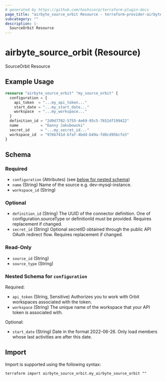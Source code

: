 ```yaml
---
# generated by https://github.com/hashicorp/terraform-plugin-docs
page_title: "airbyte_source_orbit Resource - terraform-provider-airbyte"
subcategory: ""
description: |-
  SourceOrbit Resource
---
```


# airbyte_source_orbit (Resource)

SourceOrbit Resource

## Example Usage

```terraform
resource "airbyte_source_orbit" "my_source_orbit" {
  configuration = {
    api_token  = "...my_api_token..."
    start_date = "...my_start_date..."
    workspace  = "...my_workspace..."
  }
  definition_id = "2d9d7702-5755-4e69-95c5-7652df199422"
  name          = "Danny Jakubowski"
  secret_id     = "...my_secret_id..."
  workspace_id  = "976b741d-bfaf-4bdd-b49a-fd0cd95bcfe3"
}
```

<!-- schema generated by tfplugindocs -->
## Schema

### Required

- `configuration` (Attributes) (see [below for nested schema](#nestedatt--configuration))
- `name` (String) Name of the source e.g. dev-mysql-instance.
- `workspace_id` (String)

### Optional

- `definition_id` (String) The UUID of the connector definition. One of configuration.sourceType or definitionId must be provided. Requires replacement if changed.
- `secret_id` (String) Optional secretID obtained through the public API OAuth redirect flow. Requires replacement if changed.

### Read-Only

- `source_id` (String)
- `source_type` (String)

<a id="nestedatt--configuration"></a>
### Nested Schema for `configuration`

Required:

- `api_token` (String, Sensitive) Authorizes you to work with Orbit workspaces associated with the token.
- `workspace` (String) The unique name of the workspace that your API token is associated with.

Optional:

- `start_date` (String) Date in the format 2022-06-26. Only load members whose last activities are after this date.

## Import

Import is supported using the following syntax:

```shell
terraform import airbyte_source_orbit.my_airbyte_source_orbit ""
```
